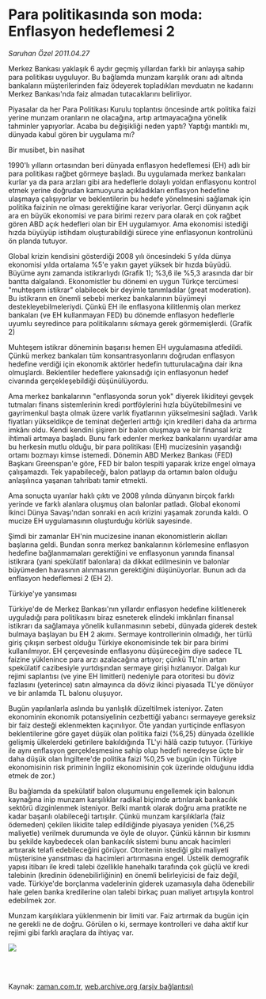 # Para politikasında son moda:  Enflasyon hedeflemesi 2

*Saruhan Özel 2011.04.27*

<td class="columnist-detail">
<p>Merkez Bankası yaklaşık 6 aydır geçmiş yıllardan farklı bir anlayışa sahip para politikası uyguluyor. Bu bağlamda munzam karşılık oranı adı altında bankaların müşterilerinden faiz ödeyerek topladıkları mevduatın ne kadarını Merkez Bankası'nda faiz almadan tutacaklarını belirliyor.</p>
<p>
<div id="haberMetinDiv">
<p>Piyasalar da her Para Politikası Kurulu toplantısı öncesinde artık politika faizi yerine munzam oranların ne olacağına, artıp artmayacağına yönelik tahminler yapıyorlar. Acaba bu değişikliği neden yaptı? Yaptığı mantıklı mı, dünyada kabul gören bir uygulama mı?
<p>Bir musibet, bin nasihat
<p>1990'lı yılların ortasından beri dünyada enflasyon hedeflemesi (EH) adlı bir para politikası rağbet görmeye başladı. Bu uygulamada merkez bankaları kurlar ya da para arzları gibi ara hedeflerle dolaylı yoldan enflasyonu kontrol etmek yerine doğrudan kamuoyuna açıkladıkları enflasyon hedefine ulaşmaya çalışıyorlar ve beklentilerin bu hedefe yönelmesini sağlamak için politika faizinin ne olması gerektiğine karar veriyorlar. Gerçi dünyanın açık ara en büyük ekonomisi ve para birimi rezerv para olarak en çok rağbet gören ABD açık hedefleri olan bir EH uygulamıyor. Ama ekonomisi istediği hızda büyüyüp istihdam oluşturabildiği sürece yine enflasyonun kontrolünü ön planda tutuyor.
<p> Global krizin kendisini gösterdiği 2008 yılı öncesindeki 5 yılda dünya ekonomisi yılda ortalama %5'e yakın gayet yüksek bir hızda büyüdü. Büyüme aynı zamanda istikrarlıydı (Grafik 1); %3,6 ile %5,3 arasında dar bir bantta dalgalandı. Ekonomistler bu dönemi en uygun Türkçe tercümesi "muhteşem istikrar" olabilecek bir deyimle tanımladılar (great moderation). Bu istikrarın en önemli sebebi merkez bankalarının büyümeyi destekleyebilmeleriydi. Çünkü EH ile enflasyona kilitlenmiş olan merkez bankaları (ve EH kullanmayan FED) bu dönemde enflasyon hedeflerle uyumlu seyredince para politikalarını sıkmaya gerek görmemişlerdi. (Grafik 2)
<p> Muhteşem istikrar döneminin başarısı hemen EH uygulamasına atfedildi. Çünkü merkez bankaları tüm konsantrasyonlarını doğrudan enflasyon hedefine verdiği için ekonomik aktörler hedefin tutturulacağına dair ikna olmuşlardı. Beklentiler hedeflere yakınsadığı için enflasyonun hedef civarında gerçekleşebildiği düşünülüyordu.
<p> Ama merkez bankalarının "enflasyonda sorun yok" diyerek likiditeyi gevşek tutmaları finans sistemlerinin kredi portföylerini hızla büyütebilmesini ve gayrimenkul başta olmak üzere varlık fiyatlarının yükselmesini sağladı. Varlık fiyatları yükseldikçe de teminat değerleri arttığı için kredileri daha da artırma imkânı oldu. Kendi kendini şişiren bir balon oluşmaya ve bir finansal kriz ihtimali artmaya başladı. Bunu fark edenler merkez bankalarını uyardılar ama bu herkesin mutlu olduğu, bir para politikası (EH) mucizesinin yaşandığı ortamı bozmayı kimse istemedi. Dönemin ABD Merkez Bankası (FED) Başkanı Greenspan'e göre, FED bir balon tespiti yaparak krize engel olmaya çalışamazdı. Tek yapabileceği, balon patlayıp da ortamın balon olduğu anlaşılınca yaşanan tahribatı tamir etmekti.
<p> Ama sonuçta uyarılar haklı çıktı ve 2008 yılında dünyanın birçok farklı yerinde ve farklı alanlara oluşmuş olan balonlar patladı. Global ekonomi İkinci Dünya Savaşı'ndan sonraki en acılı krizini yaşamak zorunda kaldı. O mucize EH uygulamasının oluşturduğu körlük sayesinde. 
<p> Şimdi bir zamanlar EH'nin mucizesine inanan ekonomistlerin akılları başlarına geldi. Bundan sonra merkez bankalarının körlemesine enflasyon hedefine bağlanmamaları gerektiğini ve enflasyonun yanında finansal istikrara (yani spekülatif balonlara) da dikkat edilmesinin ve balonlar büyümeden havasının alınmasının gerektiğini düşünüyorlar. Bunun adı da enflasyon hedeflemesi 2 (EH 2). 
<p>Türkiye'ye yansıması
<p>Türkiye'de de Merkez Bankası'nın yıllardır enflasyon hedefine kilitlenerek uyguladığı para politikasını biraz esneterek elindeki imkânları finansal istikrarı da sağlamaya yönelik kullanmasının sebebi, dünyada giderek destek bulmaya başlayan bu EH 2 akımı. Sermaye kontrollerinin olmadığı, her türlü giriş çıkışın serbest olduğu Türkiye ekonomisinde tek bir para birimi kullanılmıyor. EH çerçevesinde enflasyonu düşüreceğim diye sadece TL faizine yüklenince para arzı azalacağına artıyor; çünkü TL'nin artan spekülatif cazibesiyle yurtdışından sermaye girişi hızlanıyor. Dalgalı kur rejimi saplantısı (ve yine EH limitleri) nedeniyle para otoritesi bu döviz fazlasını (yeterince) satın almayınca da döviz ikinci piyasada TL'ye dönüyor ve bir anlamda TL balonu oluşuyor.
<p> Bugün yapılanlarla aslında bu yanlışlık düzeltilmek isteniyor. Zaten ekonominin ekonomik potansiyelinin cezbettiği yabancı sermayeye gereksiz bir faiz desteği eklenmekten kaçınılıyor. Öte yandan yurtiçinde enflasyon beklentilerine göre gayet düşük olan politika faizi (%6,25) dünyada özellikle gelişmiş ülkelerdeki getirilere bakıldığında TL'yi hâlâ cazip tutuyor. (Türkiye ile aynı enflasyon gerçekleşmesine sahip olup hedefi neredeyse üçte bir daha düşük olan İngiltere'de politika faizi %0,25 ve bugün için Türkiye ekonomisinin risk priminin İngiliz ekonomisinin çok üzerinde olduğunu iddia etmek de zor.)
<p> Bu bağlamda da spekülatif balon oluşumunu engellemek için balonun kaynağına inip munzam karşılıklar radikal biçimde artırılarak bankacılık sektörü dizginlenmek isteniyor. Belki mantık olarak doğru ama pratikte ne kadar başarılı olabileceği tartışılır. Çünkü munzam karşılıklarla (faiz ödemeden) çekilen likidite talep edildiğinde piyasaya yeniden (%6,25 maliyetle) verilmek durumunda ve öyle de oluyor. Çünkü kârının bir kısmını bu şekilde kaybedecek olan bankacılık sistemi bunu ancak hacimleri artırarak telafi edebileceğini görüyor. Otoritenin istediği gibi maliyeti müşterisine yansıtması da hacimleri artırmasına engel. Üstelik demografik yapısı itibarı ile kredi talebi özellikle hanehalkı tarafında çok güçlü ve kredi talebinin (kredinin ödenebilirliğinin) en önemli belirleyicisi de faiz değil, vade. Türkiye'de borçlanma vadelerinin giderek uzamasıyla daha ödenebilir hale gelen banka kredilerine olan talebi birkaç puan maliyet artışıyla kontrol edebilmek zor.
<p> Munzam karşılıklara yüklenmenin bir limiti var. Faiz artırmak da bugün için ne gerekli ne de doğru. Görülen o ki, sermaye kontrolleri ve daha aktif kur rejimi gibi farklı araçlara da ihtiyaç var.

<p><img border="0" src="http://web.archive.org/web/20110828035435im_/http://medya.zaman.com.tr/2011/04/27/saruhan.jpg"/></p></p></p></p></p></p></p></p></p></p></p></p></p></p></div>
</p>


<p><br>
		 </br></p></td>

Kaynak: [zaman.com.tr](http://zaman.com.tr/yazar.do?yazino=1126638), [web.archive.org (arşiv bağlantısı)](http://web.archive.org/web/20110828035435/http://www.zaman.com.tr:80/yazar.do?yazino=1126638)
